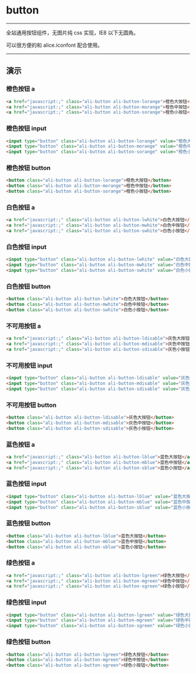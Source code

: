 # button

---

全站通用按钮组件，无图片纯 css 实现，IE8 以下无圆角。

可以很方便的和 alice.iconfont 配合使用。

---

<link type="text/css" rel="stylesheet" media="screen" href="src/button.css">
<style>
a { color: #08c; }
a:hover { color: #000; }
a:active { color: #f60; }
</style>

## 演示

### 橙色按钮 a

````html
<a href="javascript:;" class="ali-button ali-button-lorange">橙色大按钮</a>
<a href="javascript:;" class="ali-button ali-button-morange">橙色中按钮</a>
<a href="javascript:;" class="ali-button ali-button-sorange">橙色小按钮</a>
````

### 橙色按钮 input

````html
<input type="button" class="ali-button ali-button-lorange" value="橙色大按钮">
<input type="button" class="ali-button ali-button-morange" value="橙色中按钮">
<input type="button" class="ali-button ali-button-sorange" value="橙色小按钮">
````

### 橙色按钮 button

````html
<button class="ali-button ali-button-lorange">橙色大按钮</button>
<button class="ali-button ali-button-morange">橙色中按钮</button>
<button class="ali-button ali-button-sorange">橙色小按钮</button>
````

### 白色按钮 a

````html
<a href="javascript:;" class="ali-button ali-button-lwhite">白色大按钮</a>
<a href="javascript:;" class="ali-button ali-button-mwhite">白色中按钮</a>
<a href="javascript:;" class="ali-button ali-button-swhite">白色小按钮</a>
````

### 白色按钮 input

````html
<input type="button" class="ali-button ali-button-lwhite" value="白色大按钮">
<input type="button" class="ali-button ali-button-mwhite" value="白色中按钮">
<input type="button" class="ali-button ali-button-swhite" value="白色小按钮">
````

### 白色按钮 button

````html
<button class="ali-button ali-button-lwhite">白色大按钮</button>
<button class="ali-button ali-button-mwhite">白色中按钮</button>
<button class="ali-button ali-button-swhite">白色小按钮</button>
````

### 不可用按钮 a

````html
<a href="javascript:;" class="ali-button ali-button-ldisable">灰色大按钮</a>
<a href="javascript:;" class="ali-button ali-button-mdisable">灰色中按钮</a>
<a href="javascript:;" class="ali-button ali-button-sdisable">灰色小按钮</a>
````

### 不可用按钮 input

````html
<input type="button" class="ali-button ali-button-ldisable" value="灰色大按钮">
<input type="button" class="ali-button ali-button-mdisable" value="灰色中按钮">
<input type="button" class="ali-button ali-button-sdisable" value="灰色小按钮">
````

### 不可用按钮 button

````html
<button class="ali-button ali-button-ldisable">灰色大按钮</button>
<button class="ali-button ali-button-mdisable">灰色中按钮</button>
<button class="ali-button ali-button-sdisable">灰色小按钮</button>
````

### 蓝色按钮 a

````html
<a href="javascript:;" class="ali-button ali-button-lblue">蓝色大按钮</a>
<a href="javascript:;" class="ali-button ali-button-mblue">蓝色中按钮</a>
<a href="javascript:;" class="ali-button ali-button-sblue">蓝色小按钮</a>
````

### 蓝色按钮 input

````html
<input type="button" class="ali-button ali-button-lblue" value="蓝色大按钮">
<input type="button" class="ali-button ali-button-mblue" value="蓝色中按钮">
<input type="button" class="ali-button ali-button-sblue" value="蓝色小按钮">
````

### 蓝色按钮 button

````html
<button class="ali-button ali-button-lblue">蓝色大按钮</button>
<button class="ali-button ali-button-mblue">蓝色中按钮</button>
<button class="ali-button ali-button-sblue">蓝色小按钮</button>
````

### 绿色按钮 a

````html
<a href="javascript:;" class="ali-button ali-button-lgreen">绿色大按钮</a>
<a href="javascript:;" class="ali-button ali-button-mgreen">绿色中按钮</a>
<a href="javascript:;" class="ali-button ali-button-sgreen">绿色小按钮</a>
````

### 绿色按钮 input

````html
<input type="button" class="ali-button ali-button-lgreen" value="绿色大按钮">
<input type="button" class="ali-button ali-button-mgreen" value="绿色中按钮">
<input type="button" class="ali-button ali-button-sgreen" value="绿色小按钮">
````

### 绿色按钮 button

````html
<button class="ali-button ali-button-lgreen">绿色大按钮</button>
<button class="ali-button ali-button-mgreen">绿色中按钮</button>
<button class="ali-button ali-button-sgreen">绿色小按钮</button>
````

